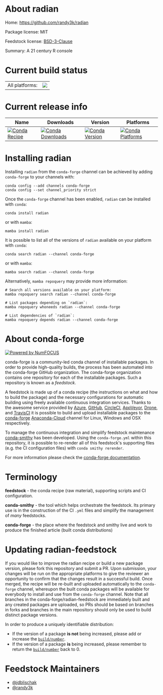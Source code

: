 About radian
============

Home: https://github.com/randy3k/radian

Package license: MIT

Feedstock license: [BSD-3-Clause](https://github.com/conda-forge/radian-feedstock/blob/main/LICENSE.txt)

Summary: A 21 century R console

Current build status
====================


<table><tr><td>All platforms:</td>
    <td>
      <a href="https://dev.azure.com/conda-forge/feedstock-builds/_build/latest?definitionId=11837&branchName=main">
        <img src="https://dev.azure.com/conda-forge/feedstock-builds/_apis/build/status/radian-feedstock?branchName=main">
      </a>
    </td>
  </tr>
</table>

Current release info
====================

| Name | Downloads | Version | Platforms |
| --- | --- | --- | --- |
| [![Conda Recipe](https://img.shields.io/badge/recipe-radian-green.svg)](https://anaconda.org/conda-forge/radian) | [![Conda Downloads](https://img.shields.io/conda/dn/conda-forge/radian.svg)](https://anaconda.org/conda-forge/radian) | [![Conda Version](https://img.shields.io/conda/vn/conda-forge/radian.svg)](https://anaconda.org/conda-forge/radian) | [![Conda Platforms](https://img.shields.io/conda/pn/conda-forge/radian.svg)](https://anaconda.org/conda-forge/radian) |

Installing radian
=================

Installing `radian` from the `conda-forge` channel can be achieved by adding `conda-forge` to your channels with:

```
conda config --add channels conda-forge
conda config --set channel_priority strict
```

Once the `conda-forge` channel has been enabled, `radian` can be installed with `conda`:

```
conda install radian
```

or with `mamba`:

```
mamba install radian
```

It is possible to list all of the versions of `radian` available on your platform with `conda`:

```
conda search radian --channel conda-forge
```

or with `mamba`:

```
mamba search radian --channel conda-forge
```

Alternatively, `mamba repoquery` may provide more information:

```
# Search all versions available on your platform:
mamba repoquery search radian --channel conda-forge

# List packages depending on `radian`:
mamba repoquery whoneeds radian --channel conda-forge

# List dependencies of `radian`:
mamba repoquery depends radian --channel conda-forge
```


About conda-forge
=================

[![Powered by
NumFOCUS](https://img.shields.io/badge/powered%20by-NumFOCUS-orange.svg?style=flat&colorA=E1523D&colorB=007D8A)](https://numfocus.org)

conda-forge is a community-led conda channel of installable packages.
In order to provide high-quality builds, the process has been automated into the
conda-forge GitHub organization. The conda-forge organization contains one repository
for each of the installable packages. Such a repository is known as a *feedstock*.

A feedstock is made up of a conda recipe (the instructions on what and how to build
the package) and the necessary configurations for automatic building using freely
available continuous integration services. Thanks to the awesome service provided by
[Azure](https://azure.microsoft.com/en-us/services/devops/), [GitHub](https://github.com/),
[CircleCI](https://circleci.com/), [AppVeyor](https://www.appveyor.com/),
[Drone](https://cloud.drone.io/welcome), and [TravisCI](https://travis-ci.com/)
it is possible to build and upload installable packages to the
[conda-forge](https://anaconda.org/conda-forge) [Anaconda-Cloud](https://anaconda.org/)
channel for Linux, Windows and OSX respectively.

To manage the continuous integration and simplify feedstock maintenance
[conda-smithy](https://github.com/conda-forge/conda-smithy) has been developed.
Using the ``conda-forge.yml`` within this repository, it is possible to re-render all of
this feedstock's supporting files (e.g. the CI configuration files) with ``conda smithy rerender``.

For more information please check the [conda-forge documentation](https://conda-forge.org/docs/).

Terminology
===========

**feedstock** - the conda recipe (raw material), supporting scripts and CI configuration.

**conda-smithy** - the tool which helps orchestrate the feedstock.
                   Its primary use is in the construction of the CI ``.yml`` files
                   and simplify the management of *many* feedstocks.

**conda-forge** - the place where the feedstock and smithy live and work to
                  produce the finished article (built conda distributions)


Updating radian-feedstock
=========================

If you would like to improve the radian recipe or build a new
package version, please fork this repository and submit a PR. Upon submission,
your changes will be run on the appropriate platforms to give the reviewer an
opportunity to confirm that the changes result in a successful build. Once
merged, the recipe will be re-built and uploaded automatically to the
`conda-forge` channel, whereupon the built conda packages will be available for
everybody to install and use from the `conda-forge` channel.
Note that all branches in the conda-forge/radian-feedstock are
immediately built and any created packages are uploaded, so PRs should be based
on branches in forks and branches in the main repository should only be used to
build distinct package versions.

In order to produce a uniquely identifiable distribution:
 * If the version of a package **is not** being increased, please add or increase
   the [``build/number``](https://docs.conda.io/projects/conda-build/en/latest/resources/define-metadata.html#build-number-and-string).
 * If the version of a package **is** being increased, please remember to return
   the [``build/number``](https://docs.conda.io/projects/conda-build/en/latest/resources/define-metadata.html#build-number-and-string)
   back to 0.

Feedstock Maintainers
=====================

* [@jdblischak](https://github.com/jdblischak/)
* [@randy3k](https://github.com/randy3k/)

